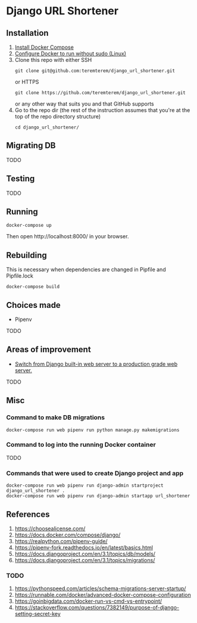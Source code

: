 # Django URL Shortener

## Installation

1) [Install Docker Compose](https://docs.docker.com/compose/install/)
1) [Configure Docker to run without sudo (Linux)](https://docs.docker.com/engine/install/linux-postinstall/)
1) Clone this repo with either SSH
   ```shell script
   git clone git@github.com:teremterem/django_url_shortener.git
   ```
   or HTTPS
   ```
   git clone https://github.com/teremterem/django_url_shortener.git
   ```
   or any other way that suits you and that GitHub supports
1) Go to the repo dir (the rest of the instruction assumes
   that you're at the top of the repo directory structure)
   ```shell script
   cd django_url_shortener/
   ```

## Migrating DB

TODO

## Testing

TODO

## Running

```shell script
docker-compose up
```
Then open http://localhost:8000/ in your browser.

## Rebuilding

This is necessary when dependencies are changed in Pipfile and Pipfile.lock

```shell script
docker-compose build
```

## Choices made

- Pipenv

TODO

## Areas of improvement

- [Switch from Django built-in web server to a production grade web server.](https://docs.djangoproject.com/en/3.1/howto/deployment/asgi/)

TODO

## Misc

### Command to make DB migrations

```shell script
docker-compose run web pipenv run python manage.py makemigrations
```

### Command to log into the running Docker container

TODO

### Commands that were used to create Django project and app

```shell script
docker-compose run web pipenv run django-admin startproject django_url_shortener .
docker-compose run web pipenv run django-admin startapp url_shortener
```

## References

1) https://choosealicense.com/
1) https://docs.docker.com/compose/django/
1) https://realpython.com/pipenv-guide/
1) https://pipenv-fork.readthedocs.io/en/latest/basics.html
1) https://docs.djangoproject.com/en/3.1/topics/db/models/
1) https://docs.djangoproject.com/en/3.1/topics/migrations/

### TODO

1) https://pythonspeed.com/articles/schema-migrations-server-startup/
1) https://runnable.com/docker/advanced-docker-compose-configuration
1) https://goinbigdata.com/docker-run-vs-cmd-vs-entrypoint/
1) https://stackoverflow.com/questions/7382149/purpose-of-django-setting-secret-key
